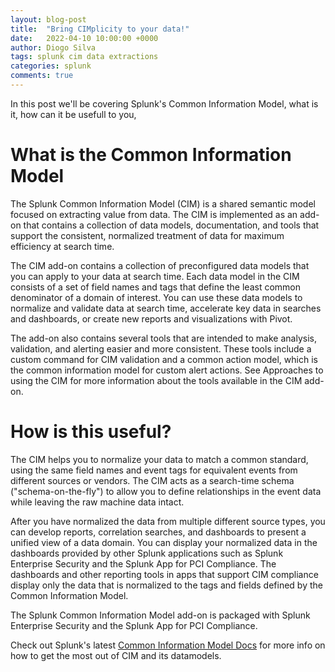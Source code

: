 ```yaml
---
layout: blog-post
title:  "Bring CIMplicity to your data!"
date:   2022-04-10 10:00:00 +0000
author: Diogo Silva
tags: splunk cim data extractions
categories: splunk
comments: true
---
```

In this post we'll be covering Splunk's Common Information Model, what is it, how can it be usefull to you, 

# What is the Common Information Model

The Splunk Common Information Model (CIM) is a shared semantic model focused on extracting value from data. The CIM is implemented as an add-on that contains a collection of data models, documentation, and tools that support the consistent, normalized treatment of data for maximum efficiency at search time.

The CIM add-on contains a collection of preconfigured data models that you can apply to your data at search time. Each data model in the CIM consists of a set of field names and tags that define the least common denominator of a domain of interest. You can use these data models to normalize and validate data at search time, accelerate key data in searches and dashboards, or create new reports and visualizations with Pivot.

The add-on also contains several tools that are intended to make analysis, validation, and alerting easier and more consistent. These tools include a custom command for CIM validation and a common action model, which is the common information model for custom alert actions. See Approaches to using the CIM for more information about the tools available in the CIM add-on.


# How is this useful?

The CIM helps you to normalize your data to match a common standard, using the same field names and event tags for equivalent events from different sources or vendors. The CIM acts as a search-time schema ("schema-on-the-fly") to allow you to define relationships in the event data while leaving the raw machine data intact.

After you have normalized the data from multiple different source types, you can develop reports, correlation searches, and dashboards to present a unified view of a data domain. You can display your normalized data in the dashboards provided by other Splunk applications such as Splunk Enterprise Security and the Splunk App for PCI Compliance. The dashboards and other reporting tools in apps that support CIM compliance display only the data that is normalized to the tags and fields defined by the Common Information Model.

The Splunk Common Information Model add-on is packaged with Splunk Enterprise Security and the Splunk App for PCI Compliance.



Check out Splunk's latest [Common Information Model Docs][splunk-cim-docs] for more info on how to get the most out of CIM and its datamodels. 

[splunk-cim-docs]: https://docs.splunk.com/Documentation/CIM/latest/User/Overview
[splunk-cim-app]: https://splunkbase.splunk.com/app/1621/